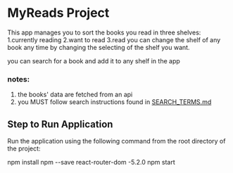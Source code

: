 # MyReads Project

This app manages you to sort the books you read in three shelves:
1.currently reading 
2.want to read
3.read
 you can change the shelf of any book any time by changing the selecting  of the shelf you want.  

you can search for a book and add it to any shelf in the app 

### notes:
1. the books' data are fetched from an api 
2. you MUST follow search instructions found in [SEARCH_TERMS.md](SEARCH_TERMS.md)


## Step to Run Application

 Run the application using the following command from the root directory of the project:

npm install
npm --save react-router-dom -5.2.0
npm start